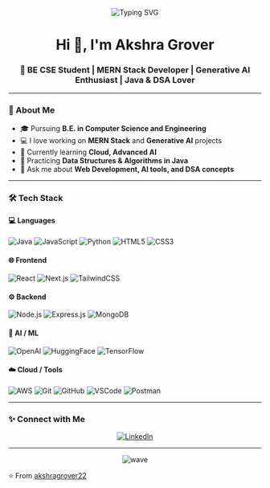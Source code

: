 <p align="center">
  <img src="https://readme-typing-svg.demolab.com?font=Fira+Code&weight=600&size=25&pause=1000&color=8A2BE2&center=true&vCenter=true&width=600&lines=Hi+%F0%9F%91%8B%2C+I'm+Akshra+Grover;BE+CSE+Student;MERN+Stack+Developer;Generative+AI+Enthusiast;Java+%26+DSA+Lover" alt="Typing SVG" />
</p>

<h1 align="center">Hi 👋, I'm Akshra Grover</h1>
<h3 align="center">🚀 BE CSE Student | MERN Stack Developer | Generative AI Enthusiast | Java & DSA Lover</h3>

---

### 💫 About Me  
- 🎓 Pursuing **B.E. in Computer Science and Engineering**  
- 💻 I love working on **MERN Stack** and **Generative AI** projects  
- 🌱 Currently learning **Cloud, Advanced AI**  
- 🧠 Practicing **Data Structures & Algorithms in Java**  
- 💬 Ask me about **Web Development, AI tools, and DSA concepts**  

---

### 🛠️ Tech Stack  

#### 💻 Languages  
![Java](https://img.shields.io/badge/Java-%23ED8B00.svg?style=for-the-badge&logo=openjdk&logoColor=white)
![JavaScript](https://img.shields.io/badge/JavaScript-%23F7DF1E.svg?style=for-the-badge&logo=javascript&logoColor=black)
![Python](https://img.shields.io/badge/Python-%233776AB.svg?style=for-the-badge&logo=python&logoColor=white)
![HTML5](https://img.shields.io/badge/HTML5-%23E34F26.svg?style=for-the-badge&logo=html5&logoColor=white)
![CSS3](https://img.shields.io/badge/CSS3-%231572B6.svg?style=for-the-badge&logo=css3&logoColor=white)

#### 🌐 Frontend  
![React](https://img.shields.io/badge/React-%2320232a.svg?style=for-the-badge&logo=react&logoColor=%2361DAFB)
![Next.js](https://img.shields.io/badge/Next.js-%23000000.svg?style=for-the-badge&logo=nextdotjs&logoColor=white)
![TailwindCSS](https://img.shields.io/badge/Tailwind_CSS-%2338B2AC.svg?style=for-the-badge&logo=tailwind-css&logoColor=white)

#### ⚙️ Backend  
![Node.js](https://img.shields.io/badge/Node.js-%2343853D.svg?style=for-the-badge&logo=node-dot-js&logoColor=white)
![Express.js](https://img.shields.io/badge/Express.js-%23000000.svg?style=for-the-badge&logo=express&logoColor=white)
![MongoDB](https://img.shields.io/badge/MongoDB-%2347A248.svg?style=for-the-badge&logo=mongodb&logoColor=white)

#### 🤖 AI / ML  
![OpenAI](https://img.shields.io/badge/OpenAI-%23412991.svg?style=for-the-badge&logo=openai&logoColor=white)
![HuggingFace](https://img.shields.io/badge/HuggingFace-%23FFD21E.svg?style=for-the-badge&logo=huggingface&logoColor=black)
![TensorFlow](https://img.shields.io/badge/TensorFlow-%23FF6F00.svg?style=for-the-badge&logo=tensorflow&logoColor=white)

#### ☁️ Cloud / Tools  
![AWS](https://img.shields.io/badge/AWS-%23FF9900.svg?style=for-the-badge&logo=amazon-aws&logoColor=white)
![Git](https://img.shields.io/badge/Git-%23F05033.svg?style=for-the-badge&logo=git&logoColor=white)
![GitHub](https://img.shields.io/badge/GitHub-%23121011.svg?style=for-the-badge&logo=github&logoColor=white)
![VSCode](https://img.shields.io/badge/VSCode-%23007ACC.svg?style=for-the-badge&logo=visualstudiocode&logoColor=white)
![Postman](https://img.shields.io/badge/Postman-%23FF6C37.svg?style=for-the-badge&logo=postman&logoColor=white)

---

### ✨ Connect with Me  
<p align="center">
  <a href="https://www.linkedin.com/in/akshra-grover-5960a92a7">
    <img src="https://img.shields.io/badge/LinkedIn-%230077B5.svg?style=for-the-badge&logo=linkedin&logoColor=white" alt="LinkedIn"/>
  </a>
</p>

---

<p align="center">
  <img src="https://raw.githubusercontent.com/andreasbm/readme/master/assets/lines/water.svg" alt="wave" />
</p>

⭐️ From [akshragrover22](https://github.com/akshragrover22)
